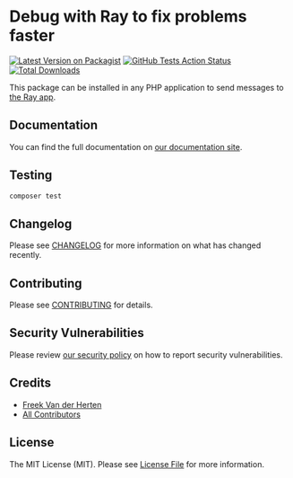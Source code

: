 # Debug with Ray to fix problems faster

[![Latest Version on Packagist](https://img.shields.io/packagist/v/spatie/ray.svg?style=flat-square)](https://packagist.org/packages/spatie/ray)
[![GitHub Tests Action Status](https://img.shields.io/github/workflow/status/spatie/ray/run-tests?label=tests)](https://github.com/spatie/ray/actions?query=workflow%3Arun-tests+branch%3Amaster)
[![Total Downloads](https://img.shields.io/packagist/dt/spatie/laravel-ray.svg?style=flat-square)](https://packagist.org/packages/spatie/ray)

This package can be installed in any PHP application to send messages to [the Ray app](https://myray.app).

## Documentation

You can find the full documentation on [our documentation site](https://spatie.be/docs/ray).

## Testing

``` bash
composer test
```

## Changelog

Please see [CHANGELOG](CHANGELOG.md) for more information on what has changed recently.

## Contributing

Please see [CONTRIBUTING](.github/CONTRIBUTING.md) for details.

## Security Vulnerabilities

Please review [our security policy](../../security/policy) on how to report security vulnerabilities.

## Credits

- [Freek Van der Herten](https://github.com/freekmurze)
- [All Contributors](../../contributors)

## License

The MIT License (MIT). Please see [License File](LICENSE.md) for more information.
